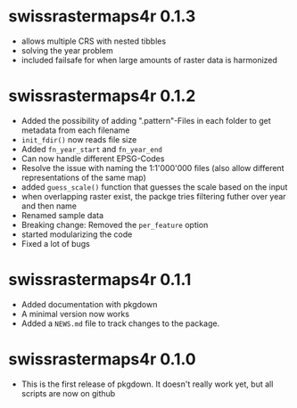 # swissrastermaps4r 0.1.3

* allows multiple CRS with nested tibbles
* solving the year problem
* included failsafe for when large amounts of raster data is harmonized


# swissrastermaps4r 0.1.2

* Added the possibility of adding ".pattern"-Files in each folder to get metadata from each filename
* `init_fdir()` now reads file size
* Added `fn_year_start` and `fn_year_end`
* Can now handle different EPSG-Codes
* Resolve the issue with naming the 1:1'000'000 files (also allow different representations of the same map)
* added `guess_scale()` function that guesses the scale based on the input
* when overlapping raster exist, the packge tries filtering futher over year and then name
* Renamed sample data
* Breaking change: Removed the `per_feature` option
* started modularizing the code
* Fixed a lot of bugs


# swissrastermaps4r 0.1.1

* Added documentation with pkgdown
* A minimal version now works
* Added a `NEWS.md` file to track changes to the package.


# swissrastermaps4r 0.1.0

* This is the first release of pkgdown. It doesn't really work yet, but all scripts are now on github
